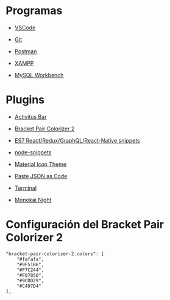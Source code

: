# Programas

- [VSCode](https://code.visualstudio.com/)

- [Git](https://git-scm.com/)

- [Postman](https://www.getpostman.com/downloads/)

- [XAMPP](https://www.apachefriends.org/es/index.html)

- [MySQL Workbench](https://www.mysql.com/products/workbench/)

# Plugins

- [Activitus Bar](https://marketplace.visualstudio.com/items?itemName=Gruntfuggly.activitusbar)

- [Bracket Pair Colorizer 2](https://marketplace.visualstudio.com/items?itemName=CoenraadS.bracket-pair-colorizer-2)

- [ES7 React/Redux/GraphQL/React-Native snippets](https://marketplace.visualstudio.com/items?itemName=dsznajder.es7-react-js-snippets)

- [node-snippets](https://marketplace.visualstudio.com/items?itemName=chris-noring.node-snippets)

- [Material Icon Theme](https://marketplace.visualstudio.com/items?itemName=PKief.material-icon-theme)

- [Paste JSON as Code](https://marketplace.visualstudio.com/items?itemName=quicktype.quicktype)

- [Terminal](https://marketplace.visualstudio.com/items?itemName=formulahendry.terminal)

- [Monokai Night](https://marketplace.visualstudio.com/items?itemName=fabiospampinato.vscode-monokai-night)

# Configuración del Bracket Pair Colorizer 2

```
"bracket-pair-colorizer-2.colors": [
    "#fafafa",
    "#9F51B6",
    "#F7C244",
    "#F07850",
    "#9CDD29",
    "#C497D4"
],
```
